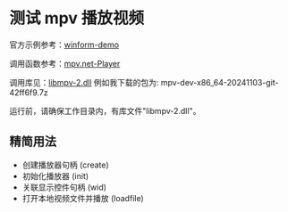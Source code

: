 ﻿# 测试 mpv 播放视频

官方示例参考：[winform-demo](https://github.com/mpv-player/mpv-examples/blob/master/libmpv/csharp/Form1.cs)

调用函数参考：[mpv.net-Player](https://github.com/mpvnet-player/mpv.net/blob/main/src/MpvNet/Player.cs)

调用库见：[libmpv-2.dll](https://github.com/shinchiro/mpv-winbuild-cmake/releases)
例如我下载的包为: mpv-dev-x86_64-20241103-git-42ff6f9.7z

运行前，请确保工作目录内，有库文件"libmpv-2.dll"。

## 精简用法

- 创建播放器句柄 (create)
- 初始化播放器 (init)
- 关联显示控件句柄 (wid)
- 打开本地视频文件并播放 (loadfile)